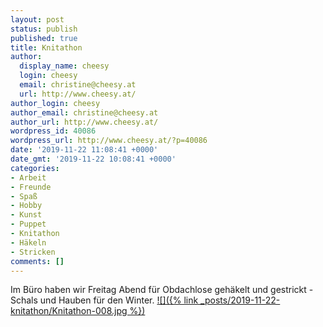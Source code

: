 ```yaml
---
layout: post
status: publish
published: true
title: Knitathon
author:
  display_name: cheesy
  login: cheesy
  email: christine@cheesy.at
  url: http://www.cheesy.at/
author_login: cheesy
author_email: christine@cheesy.at
author_url: http://www.cheesy.at/
wordpress_id: 40086
wordpress_url: http://www.cheesy.at/?p=40086
date: '2019-11-22 11:08:41 +0000'
date_gmt: '2019-11-22 10:08:41 +0000'
categories:
- Arbeit
- Freunde
- Spaß
- Hobby
- Kunst
- Puppet
- Knitathon
- Häkeln
- Stricken
comments: []
---
```

Im Büro haben wir Freitag Abend für Obdachlose gehäkelt und gestrickt - Schals und Hauben für den Winter.
[![]({% link _posts/2019-11-22-knitathon/Knitathon-008.jpg %})](http://www.cheesy.at/fotos/arbeit/knitathon/)
